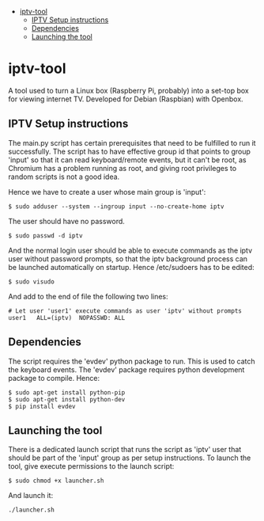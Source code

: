 - [iptv-tool](#iptv-tool)
	- [IPTV Setup instructions](#iptv-setup-instructions)
	- [Dependencies](#dependencies)
	- [Launching the tool](#launching-the-tool)

iptv-tool
==========================================================================

A tool used to turn a Linux box (Raspberry Pi, probably) into a set-top box
for viewing internet TV. Developed for Debian (Raspbian) with Openbox.

IPTV Setup instructions
--------------------------------------------------------------------------

The main.py script has certain prerequisites that need to be fulfilled to
run it successfully. The script has to have effective group id that points
to group 'input' so that it can read keyboard/remote events, but it can't
be root, as Chromium has a problem running as root, and giving root 
privileges to random scripts is not a good idea.

Hence we have to create a user whose main group is 'input':
```
$ sudo adduser --system --ingroup input --no-create-home iptv
```
The user should have no password.
```
$ sudo passwd -d iptv
```
And the normal login user should be able to execute commands as the
iptv user without password prompts, so that the iptv background process
can be launched automatically on startup. Hence /etc/sudoers has to be
edited:
```
$ sudo visudo
```
And add to the end of file the following two lines:
```
# Let user 'user1' execute commands as user 'iptv' without prompts
user1	ALL=(iptv)	NOPASSWD: ALL
```

Dependencies
--------------------------------------------------------------------------

The script requires the 'evdev' python package to run. This is used
to catch the keyboard events. The 'evdev' package requires python
development package to compile. Hence:
```
$ sudo apt-get install python-pip
$ sudo apt-get install python-dev
$ pip install evdev
```
Launching the tool
--------------------------------------------------------------------------
There is a dedicated launch script that runs the script as 'iptv' user
that should be part of the 'input' group as per setup instructions. To 
launch the tool, give execute permissions to the launch script:
```
$ sudo chmod +x launcher.sh
```
And launch it:
```
./launcher.sh
```
